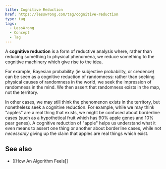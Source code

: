 ```yaml
---
title: Cognitive Reduction
href: https://lesswrong.com/tag/cognitive-reduction
type: tag
tags:
  - LessWrong
  - Concept
  - Tag
---
```


A **cognitive reduction** is a form of reductive analysis where, rather than reducing something to physical phenomena, we reduce something to the cognitive machinery which give rise to the idea.

For example, Bayesian probability (ie subjective probability, or credence) can be seen as a cognitive reduction of randomness: rather than seeking physical causes of randomness in the world, we seek the impression of randomness in the mind. We then assert that randomness exists in the map, not the territory.

In other cases, we may still think the phenomenon exists in the territory, but nonetheless seek a cognitive reduction. For example, while we may think "apples" are a real thing that exists, we might be confused about borderline cases (such as a hypothetical fruit which has 90% apple genes and 10% pear genes). A cognitive reduction of "apple" helps us understand what it even means to assert one thing or another about borderline cases, while not *necessarily* giving up the claim that apples are real things which exist.

See also
--------

*   [[How An Algorithm Feels]]